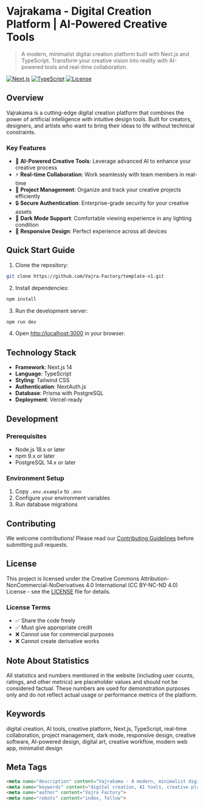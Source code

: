 # Vajrakama - Digital Creation Platform | AI-Powered Creative Tools

> A modern, minimalist digital creation platform built with Next.js and TypeScript. Transform your creative vision into reality with AI-powered tools and real-time collaboration.

[![Next.js](https://img.shields.io/badge/Next.js-14-black?logo=next.js)](https://nextjs.org)
[![TypeScript](https://img.shields.io/badge/TypeScript-5.0-blue?logo=typescript)](https://www.typescriptlang.org)
[![License](https://img.shields.io/badge/License-CC%20BY--NC--ND%204.0-lightgrey.svg)](http://creativecommons.org/licenses/by-nc-nd/4.0/)

## Overview

Vajrakama is a cutting-edge digital creation platform that combines the power of artificial intelligence with intuitive design tools. Built for creators, designers, and artists who want to bring their ideas to life without technical constraints.

### Key Features

- 🎨 **AI-Powered Creative Tools**: Leverage advanced AI to enhance your creative process
- ⚡ **Real-time Collaboration**: Work seamlessly with team members in real-time
- 🎯 **Project Management**: Organize and track your creative projects efficiently
- 🔒 **Secure Authentication**: Enterprise-grade security for your creative assets
- 🌙 **Dark Mode Support**: Comfortable viewing experience in any lighting condition
- 📱 **Responsive Design**: Perfect experience across all devices

## Quick Start Guide

1. Clone the repository:
```bash
git clone https://github.com/Vajra-Factory/template-v1.git
```

2. Install dependencies:
```bash
npm install
```

3. Run the development server:
```bash
npm run dev
```

4. Open [http://localhost:3000](http://localhost:3000) in your browser.

## Technology Stack

- **Framework**: Next.js 14
- **Language**: TypeScript
- **Styling**: Tailwind CSS
- **Authentication**: NextAuth.js
- **Database**: Prisma with PostgreSQL
- **Deployment**: Vercel-ready

## Development

### Prerequisites
- Node.js 18.x or later
- npm 9.x or later
- PostgreSQL 14.x or later

### Environment Setup
1. Copy `.env.example` to `.env`
2. Configure your environment variables
3. Run database migrations

## Contributing

We welcome contributions! Please read our [Contributing Guidelines](CONTRIBUTING.md) before submitting pull requests.

## License

This project is licensed under the Creative Commons Attribution-NonCommercial-NoDerivatives 4.0 International (CC BY-NC-ND 4.0) License - see the [LICENSE](LICENSE) file for details.

### License Terms
- ✅ Share the code freely
- ✅ Must give appropriate credit
- ❌ Cannot use for commercial purposes
- ❌ Cannot create derivative works

## Note About Statistics

All statistics and numbers mentioned in the website (including user counts, ratings, and other metrics) are placeholder values and should not be considered factual. These numbers are used for demonstration purposes only and do not reflect actual usage or performance metrics of the platform.

## Keywords

digital creation, AI tools, creative platform, Next.js, TypeScript, real-time collaboration, project management, dark mode, responsive design, creative software, AI-powered design, digital art, creative workflow, modern web app, minimalist design

## Meta Tags

```html
<meta name="description" content="Vajrakama - A modern, minimalist digital creation platform with AI-powered tools and real-time collaboration. Built with Next.js and TypeScript.">
<meta name="keywords" content="digital creation, AI tools, creative platform, Next.js, TypeScript, real-time collaboration">
<meta name="author" content="Vajra Factory">
<meta name="robots" content="index, follow">
```
